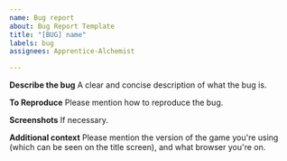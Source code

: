 ```yaml
---
name: Bug report
about: Bug Report Template
title: "[BUG] name"
labels: bug
assignees: Apprentice-Alchemist

---
```


**Describe the bug**
A clear and concise description of what the bug is.

**To Reproduce**
Please mention how to reproduce the bug.

**Screenshots**
If necessary.

**Additional context**
Please mention the version of the game you're using (which can be seen on the title screen), and what browser you're on.
